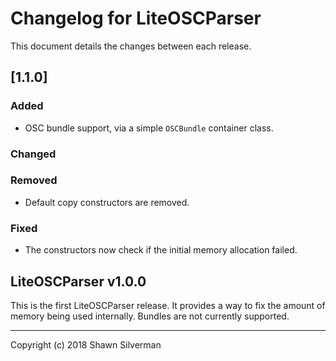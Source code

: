 # Changelog for LiteOSCParser

This document details the changes between each release.

## [1.1.0]

### Added

* OSC bundle support, via a simple `OSCBundle` container class.

### Changed

### Removed

* Default copy constructors are removed.

### Fixed

* The constructors now check if the initial memory allocation failed.

## LiteOSCParser v1.0.0

This is the first LiteOSCParser release. It provides a way to fix the amount
of memory being used internally. Bundles are not currently supported.

---

Copyright (c) 2018 Shawn Silverman
